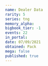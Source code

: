 ```yaml
---
name: Dealer Data
rarity: 5
series: tng
memory_alpha:
bigbook_tier: -1
events: 22
in_portal:
date: 07/09/2021
obtained: Pack
mega: false
published: true
---
```



